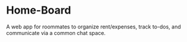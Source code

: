 # Home-Board
A web app for roommates to organize rent/expenses, track to-dos, and communicate via a common chat space.
